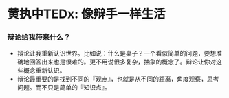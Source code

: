 # 黄执中TEDx: 像辩手一样生活

### 辩论给我带来什么？

- 辩论让我重新认识世界。比如说：什么是桌子？一个看似简单的问题，要想准确地回答出来也是很难的。更不用说很多复杂，抽象的概念了。辩论让你对这些概念重新认识。
- 辩论最重要的是找到不同的『观点』，也就是从不同的距离，角度观察，思考问题。而不只是简单的『知识点』。
